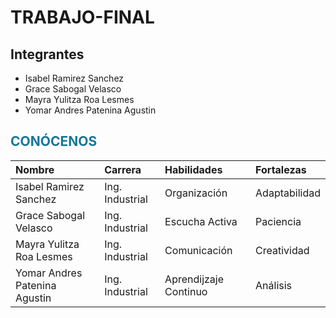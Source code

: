 # TRABAJO-FINAL
## Integrantes
- Isabel Ramirez Sanchez
- Grace Sabogal Velasco
- Mayra Yulitza Roa Lesmes
- Yomar Andres Patenina Agustin
  
## <font color='157699'> **CONÓCENOS** </font>
| Nombre | Carrera	| Habilidades | Fortalezas | 
|:---|:---|:---|:---|
| Isabel Ramirez Sanchez | Ing. Industrial	| Organización	| Adaptabilidad	|
| Grace Sabogal Velasco | Ing. Industrial	| Escucha Activa	| Paciencia	|
| Mayra Yulitza Roa Lesmes | Ing. Industrial	| Comunicación	| Creatividad	|
| Yomar Andres Patenina Agustin | Ing. Industrial	| Aprendijzaje Continuo	| Análisis	|
